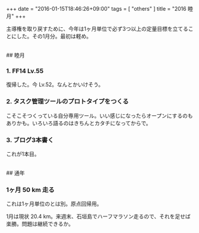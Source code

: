 +++
date = "2016-01-15T18:46:26+09:00"
tags = [ "others" ]
title = "2016 睦月"
+++

主導権を取り戻すために、今年は1ヶ月単位で必ず3つ以上の定量目標を立てることにした。その1月分。最初は軽め。

<!--more-->

<br />
## 睦月

### 1. FF14 Lv.55

復帰した。今 Lv.52。なんとかいけそう。

### 2. タスク管理ツールのプロトタイプをつくる

こそこそつくっている自分専用ツール。いい感じになったらオープンにするのもありかも。いろいろ語るのはきちんとカタチになってからで。

### 3. ブログ3本書く

これが1本目。

<br />
## 通年

### 1ヶ月 50 km 走る

これは1ヶ月単位のとは別。原点回帰用。

1月は現状 20.4 km。来週末、石垣島でハーフマラソン走るので、それを足せば楽勝。問題は継続できるか。
